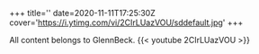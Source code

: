 +++
title=''
date=2020-11-11T17:25:30Z
cover='https://i.ytimg.com/vi/2CIrLUazVOU/sddefault.jpg'
+++

All content belongs to GlennBeck.
{{< youtube 2CIrLUazVOU >}}
